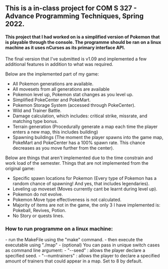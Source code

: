 <h2>This is a in-class project for COM S 327 - Advance Programming Techniques, Spring 2022. </h2>

<h4>
This project that I had worked on is a simplified version of Pokemon that is playable through the console. The programme should be ran on a linux machine as it uses nCurses as its primary interface API.
</h4>

  
<p>
The final version that I've submitted is v1.09 and implemented a few additional features in addition to what was required.

Below are the implemented part of my game:
  - All Pokemon generations are available.
  - All movesets from all generations are available
  - Pokemon level up, Pokemon stat changes as you level up.
  - Simplified PokeCenter and PokeMart.
  - Pokemon Storage System (accessed through PokeCenter).
  - Wild and Trainer Battle.
  - Damage calculation, which includes: critical strike, missrate, and matching type bonus.
  - Terrain generation (Procedurally generate a map each time the player enters a new map, this includes building)
  - Spawning buildings (The moment the player spawns into the game map, PokeMart and PokeCenter has a 100% spawn rate. This chance decreases as you move further from the center).
  
  
  
Below are things that aren't implemented due to the time constrain and work load of the semester.
Things that are not implemented from the original game:
  - Specific spawn locations for Pokemon (Every type of Pokemon has a random chance of spawning! And yes, that includes legendaries).
  - Leveling up moveset (Moves currently cant be learnt during level up).
  - Pokemon do not evolve.
  - Pokemon Move type effectiveness is not calculated.
  - Majority of items are not in the game, the only 3 I have implemented is: Pokeball, Revives, Potion.
  - No Story or quests lines.
  
</p>



<h3>
How to run programme on a linux machine:
</h3>
<p>
  - run the MakeFile using the "make" command.
  - then execute the executable using "./map"
  - (optional) You can pass in unique switch cases as command line argument: 
      - "--seed" : allows the player declare a specified seed.
      - "--numtrainers" : allows the player to declare a specified amount of trainers that could appear in a map. Set to 8 by default.
</p>
